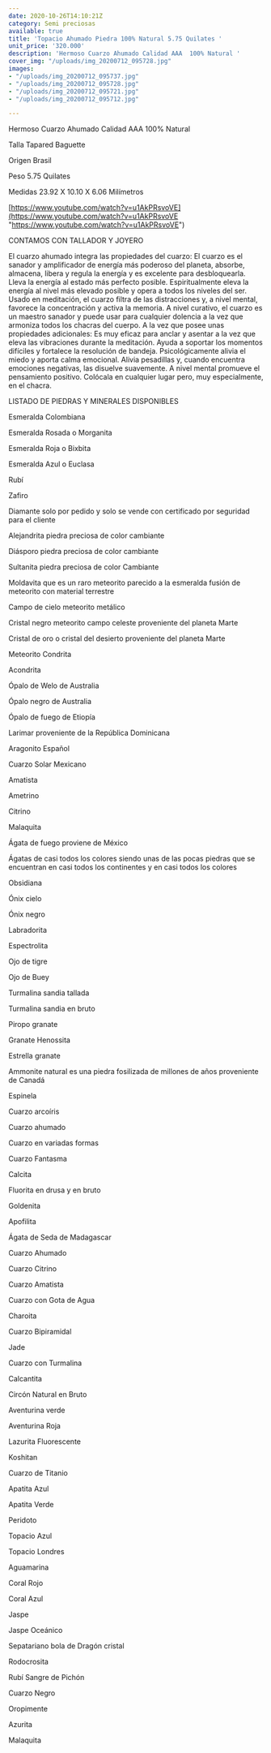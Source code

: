 ```yaml
---
date: 2020-10-26T14:10:21Z
category: Semi preciosas
available: true
title: 'Topacio Ahumado Piedra 100% Natural 5.75 Quilates '
unit_price: '320.000'
description: 'Hermoso Cuarzo Ahumado Calidad AAA  100% Natural '
cover_img: "/uploads/img_20200712_095728.jpg"
images:
- "/uploads/img_20200712_095737.jpg"
- "/uploads/img_20200712_095728.jpg"
- "/uploads/img_20200712_095721.jpg"
- "/uploads/img_20200712_095712.jpg"

---
```

Hermoso Cuarzo Ahumado Calidad AAA 100% Natural 

Talla Tapared Baguette

Origen Brasil 

Peso 5.75 Quilates 

Medidas 23.92 X 10.10 X 6.06 Milímetros

[https://www.youtube.com/watch?v=u1AkPRsvoVE](https://www.youtube.com/watch?v=u1AkPRsvoVE "https://www.youtube.com/watch?v=u1AkPRsvoVE")

CONTAMOS CON TALLADOR Y JOYERO

El cuarzo ahumado integra las propiedades del cuarzo: El cuarzo es el sanador y amplificador de energía más poderoso del planeta, absorbe, almacena, libera y regula la energía y es excelente para desbloquearla. Lleva la energía al estado más perfecto posible. Espiritualmente eleva la energía al nivel más elevado posible y opera a todos los niveles del ser. Usado en meditación, el cuarzo filtra de las distracciones y, a nivel mental, favorece la concentración y activa la memoria. A nivel curativo, el cuarzo es un maestro sanador y puede usar para cualquier dolencia a la vez que armoniza todos los chacras del cuerpo. A la vez que posee unas propiedades adicionales: Es muy eficaz para anclar y asentar a la vez que eleva las vibraciones durante la meditación. Ayuda a soportar los momentos difíciles y fortalece la resolución de bandeja. Psicológicamente alivia el miedo y aporta calma emocional. Alivia pesadillas y, cuando encuentra emociones negativas, las disuelve suavemente. A nivel mental promueve el pensamiento positivo. Colócala en cualquier lugar pero, muy especialmente, en el chacra.

LISTADO DE PIEDRAS Y MINERALES DISPONIBLES

Esmeralda Colombiana 

Esmeralda Rosada o Morganita

Esmeralda Roja o Bixbita

Esmeralda Azul o Euclasa 

Rubí 

Zafiro 

Diamante solo por pedido y solo se vende con certificado por seguridad para el cliente

Alejandrita piedra preciosa de color cambiante 

Diásporo piedra preciosa de color cambiante 

Sultanita piedra preciosa de color Cambiante 

Moldavita que es un raro meteorito parecido a la esmeralda fusión de meteorito con material terrestre 

Campo de cielo meteorito metálico 

Cristal negro meteorito campo celeste proveniente del planeta Marte 

Cristal de oro o cristal del desierto proveniente del planeta Marte 

Meteorito Condrita 

Acondrita 

Ópalo de Welo de Australia 

Ópalo negro de Australia 

Ópalo de fuego de Etiopía 

Larimar proveniente de la República Dominicana 

Aragonito Español 

Cuarzo Solar Mexicano 

Amatista 

Ametrino 

Citrino 

Malaquita 

Ágata de fuego proviene de México 

Ágatas de casi todos los colores siendo unas de las pocas piedras que se encuentran en casi todos los continentes y en casi todos los colores 

Obsidiana 

Ónix cielo 

Ónix negro 

Labradorita 

Espectrolita

Ojo de tigre 

Ojo de Buey

Turmalina sandia tallada 

Turmalina sandia en bruto 

Piropo granate 

Granate Henossita

Estrella granate 

Ammonite natural es una piedra fosilizada de millones de años proveniente de Canadá 

Espinela 

Cuarzo arcoíris 

Cuarzo ahumado 

Cuarzo en variadas formas 

Cuarzo Fantasma 

Calcita 

Fluorita en drusa y en bruto 

Goldenita 

Apofilita 

Ágata de Seda de Madagascar 

Cuarzo Ahumado 

Cuarzo Citrino 

Cuarzo Amatista 

Cuarzo con Gota de Agua 

Charoita 

Cuarzo Bipiramidal 

Jade 

Cuarzo con Turmalina

Calcantita

Circón Natural en Bruto

Aventurina verde 

Aventurina Roja

Lazurita Fluorescente 

Koshitan

Cuarzo de Titanio

Apatita Azul 

Apatita Verde 

Peridoto

Topacio Azul

Topacio Londres

Aguamarina 

Coral Rojo 

Coral Azul 

Jaspe 

Jaspe Oceánico 

Sepatariano bola de Dragón cristal 

Rodocrosita 

Rubí Sangre de Pichón 

Cuarzo Negro 

Oropimente 

Azurita 

Malaquita